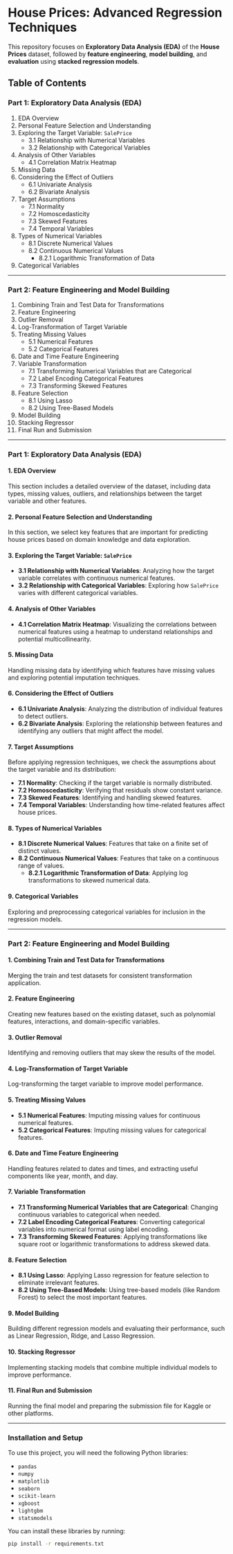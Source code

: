 # House Prices: Advanced Regression Techniques

This repository focuses on **Exploratory Data Analysis (EDA)** of the **House Prices** dataset, followed by **feature engineering**, **model building**, and **evaluation** using **stacked regression models**.

## Table of Contents

### Part 1: Exploratory Data Analysis (EDA)
1. EDA Overview
2. Personal Feature Selection and Understanding
3. Exploring the Target Variable: `SalePrice`
    - 3.1 Relationship with Numerical Variables
    - 3.2 Relationship with Categorical Variables
4. Analysis of Other Variables
    - 4.1 Correlation Matrix Heatmap
5. Missing Data
6. Considering the Effect of Outliers
    - 6.1 Univariate Analysis
    - 6.2 Bivariate Analysis
7. Target Assumptions
    - 7.1 Normality
    - 7.2 Homoscedasticity
    - 7.3 Skewed Features
    - 7.4 Temporal Variables
8. Types of Numerical Variables
    - 8.1 Discrete Numerical Values
    - 8.2 Continuous Numerical Values
        - 8.2.1 Logarithmic Transformation of Data
9. Categorical Variables

---

### Part 2: Feature Engineering and Model Building

1. Combining Train and Test Data for Transformations
2. Feature Engineering
3. Outlier Removal
4. Log-Transformation of Target Variable
5. Treating Missing Values
    - 5.1 Numerical Features
    - 5.2 Categorical Features
6. Date and Time Feature Engineering
7. Variable Transformation
    - 7.1 Transforming Numerical Variables that are Categorical
    - 7.2 Label Encoding Categorical Features
    - 7.3 Transforming Skewed Features
8. Feature Selection
    - 8.1 Using Lasso
    - 8.2 Using Tree-Based Models
9. Model Building
10. Stacking Regressor
11. Final Run and Submission

---

### Part 1: Exploratory Data Analysis (EDA)

#### 1. EDA Overview
This section includes a detailed overview of the dataset, including data types, missing values, outliers, and relationships between the target variable and other features.

#### 2. Personal Feature Selection and Understanding
In this section, we select key features that are important for predicting house prices based on domain knowledge and data exploration.

#### 3. Exploring the Target Variable: `SalePrice`
- **3.1 Relationship with Numerical Variables**: Analyzing how the target variable correlates with continuous numerical features.
- **3.2 Relationship with Categorical Variables**: Exploring how `SalePrice` varies with different categorical variables.

#### 4. Analysis of Other Variables
- **4.1 Correlation Matrix Heatmap**: Visualizing the correlations between numerical features using a heatmap to understand relationships and potential multicollinearity.

#### 5. Missing Data
Handling missing data by identifying which features have missing values and exploring potential imputation techniques.

#### 6. Considering the Effect of Outliers
- **6.1 Univariate Analysis**: Analyzing the distribution of individual features to detect outliers.
- **6.2 Bivariate Analysis**: Exploring the relationship between features and identifying any outliers that might affect the model.

#### 7. Target Assumptions
Before applying regression techniques, we check the assumptions about the target variable and its distribution:
- **7.1 Normality**: Checking if the target variable is normally distributed.
- **7.2 Homoscedasticity**: Verifying that residuals show constant variance.
- **7.3 Skewed Features**: Identifying and handling skewed features.
- **7.4 Temporal Variables**: Understanding how time-related features affect house prices.

#### 8. Types of Numerical Variables
- **8.1 Discrete Numerical Values**: Features that take on a finite set of distinct values.
- **8.2 Continuous Numerical Values**: Features that take on a continuous range of values.
    - **8.2.1 Logarithmic Transformation of Data**: Applying log transformations to skewed numerical data.

#### 9. Categorical Variables
Exploring and preprocessing categorical variables for inclusion in the regression models.

---

### Part 2: Feature Engineering and Model Building

#### 1. Combining Train and Test Data for Transformations
Merging the train and test datasets for consistent transformation application.

#### 2. Feature Engineering
Creating new features based on the existing dataset, such as polynomial features, interactions, and domain-specific variables.

#### 3. Outlier Removal
Identifying and removing outliers that may skew the results of the model.

#### 4. Log-Transformation of Target Variable
Log-transforming the target variable to improve model performance.

#### 5. Treating Missing Values
- **5.1 Numerical Features**: Imputing missing values for continuous numerical features.
- **5.2 Categorical Features**: Imputing missing values for categorical features.

#### 6. Date and Time Feature Engineering
Handling features related to dates and times, and extracting useful components like year, month, and day.

#### 7. Variable Transformation
- **7.1 Transforming Numerical Variables that are Categorical**: Changing continuous variables to categorical when needed.
- **7.2 Label Encoding Categorical Features**: Converting categorical variables into numerical format using label encoding.
- **7.3 Transforming Skewed Features**: Applying transformations like square root or logarithmic transformations to address skewed data.

#### 8. Feature Selection
- **8.1 Using Lasso**: Applying Lasso regression for feature selection to eliminate irrelevant features.
- **8.2 Using Tree-Based Models**: Using tree-based models (like Random Forest) to select the most important features.

#### 9. Model Building
Building different regression models and evaluating their performance, such as Linear Regression, Ridge, and Lasso Regression.

#### 10. Stacking Regressor
Implementing stacking models that combine multiple individual models to improve performance.

#### 11. Final Run and Submission
Running the final model and preparing the submission file for Kaggle or other platforms.

---

### Installation and Setup
To use this project, you will need the following Python libraries:
- `pandas`
- `numpy`
- `matplotlib`
- `seaborn`
- `scikit-learn`
- `xgboost`
- `lightgbm`
- `statsmodels`

You can install these libraries by running:

```bash
pip install -r requirements.txt
